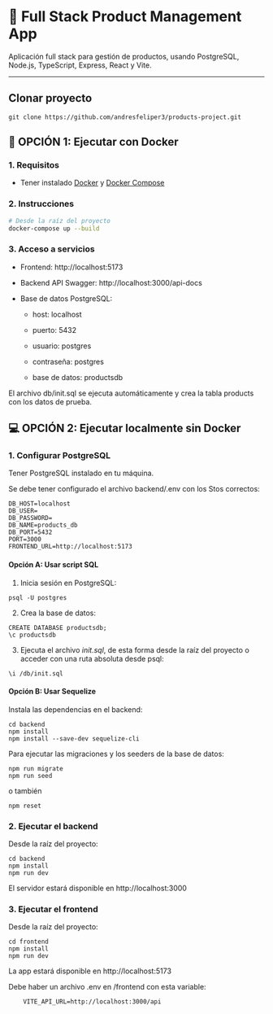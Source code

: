 # 🧪 Full Stack Product Management App

Aplicación full stack para gestión de productos, usando PostgreSQL, Node.js, TypeScript, Express, React y Vite.

---

## Clonar proyecto

```
git clone https://github.com/andresfeliper3/products-project.git
```

## 🚀 OPCIÓN 1: Ejecutar con Docker

### 1. Requisitos

- Tener instalado [Docker](https://www.docker.com/) y [Docker Compose](https://docs.docker.com/compose/)

### 2. Instrucciones

```bash
# Desde la raíz del proyecto
docker-compose up --build
```

### 3. Acceso a servicios

- Frontend: http://localhost:5173

- Backend API Swagger: http://localhost:3000/api-docs

- Base de datos PostgreSQL:

    - host: localhost

    - puerto: 5432

    - usuario: postgres

    - contraseña: postgres

    - base de datos: productsdb

El archivo db/init.sql se ejecuta automáticamente y crea la tabla products con los datos de prueba.

## 💻 OPCIÓN 2: Ejecutar localmente sin Docker


### 1. Configurar PostgreSQL
Tener PostgreSQL instalado en tu máquina.

Se debe tener configurado el archivo backend/.env con los Stos correctos:
```
DB_HOST=localhost
DB_USER=
DB_PASSWORD=
DB_NAME=products_db
DB_PORT=5432
PORT=3000
FRONTEND_URL=http://localhost:5173
```

#### Opción A: Usar script SQL
1. Inicia sesión en PostgreSQL:
```
psql -U postgres
```
2. Crea la base de datos:
```
CREATE DATABASE productsdb;
\c productsdb
```
3. Ejecuta el archivo _init.sql_, de esta forma desde la raíz del proyecto o acceder con una ruta absoluta desde psql:
```
\i /db/init.sql
```

#### Opción B: Usar Sequelize
Instala las dependencias en el backend:

```
cd backend
npm install 
npm install --save-dev sequelize-cli
```
Para ejecutar las migraciones y los seeders de la base de datos:

```
npm run migrate
npm run seed
```
o también

```
npm reset
```
### 2. Ejecutar el backend
Desde la raíz del proyecto:
```
cd backend
npm install
npm run dev
```
El servidor estará disponible en http://localhost:3000

### 3. Ejecutar el frontend
Desde la raíz del proyecto:
```
cd frontend
npm install
npm run dev 
```
La app estará disponible en http://localhost:5173

Debe haber un archivo .env en /frontend con esta variable:
```
    VITE_API_URL=http://localhost:3000/api
```



